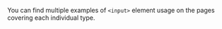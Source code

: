 You can find multiple examples of `<input>` element usage on the pages covering each individual type.

